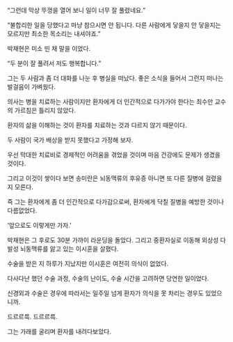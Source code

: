“그런데 막상 뚜껑을 열어 보니 일이 너무 잘 풀렸네요.”

“불합리한 일을 당했다고 마냥 참으시면 안 됩니다. 다른 사람에게 닿을지 안 닿을지는 모르지만 최소한 목소리는 내셔야죠.”

박재현은 미소 띤 채 말을 이었다.

“두 분이 잘 풀려서 저도 행복합니다.”

그는 두 사람과 좀 더 대화를 나눈 후 병실을 떠났다. 좋은 소식을 들어서 그런지 떠나는 발걸음이 가벼웠다.

의사는 병을 치료하는 사람이지만 환자에게 더 인간적으로 다가가야 한다는 최수만 교수의 가르침은 틀리지 않았다.

환자의 삶을 이해하는 것이 환자를 치료하는 것과 다르지 않기 때문이다.

두 사람이 국가 배상을 받지 못했다고 가정해 보자.

우선 막대한 치료비로 경제적인 어려움을 겪었을 것이며 마음 건강에도 문제가 생겼을 것이다.

그리고 이것이 쌓이다 보면 송미란은 뇌동맥류의 후유증 아니면 또 다른 질병에 걸렸을지 모른다.

즉 그는 환자에게 좀 더 인간적으로 다가감으로써, 환자에게 닥칠 질병을 예방한 것이나 다름없었다.

‘앞으로도 이렇게만 가자.’

박재현은 그 후로도 30분 가까이 라운딩을 돌았다. 그리고 중환자실로 이동해 외상성 다발성 뇌동맥류를 앓고 있는 이시훈을 살폈다.

수술을 받은 지 하루가 지났지만 이시훈은 여전히 의식이 없었다.

다사다난 했던 수술 과정, 수술의 난이도, 수술 시간을 고려하면 당연한 일이었다.

신경외과 수술은 경우에 따라서는 일주일 넘게 환자가 의식을 못 차리는 경우도 있었으니까.

드르르륵. 드르르륵.

그는 가래를 굴리며 환자를 내려다보았다.